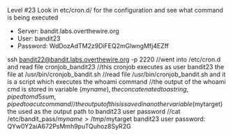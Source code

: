 Level #23 Look in etc/cron.d/ for the configuration and see what command is being executed

- Server: bandit.labs.overthewire.org
- User: bandit23
- Password: WdDozAdTM2z9DiFEQ2mGlwngMfj4EZff


ssh bandit22@bandit.labs.overthewire.org -p 2220
//went into /etc/cron.d and read file cronjob_bandit23
//this cronjob executes as user bandit23 the file at /usr/bin/cronjob_bandit.sh
//read file /usr/bin/cronjob_bandit.sh and it is a script which executes the whoami command
//the output of the whoami cmd is stored in variable ($myname), the concatenated to a string, piped to md5sum, piped to a cut command
//the output of this is saved in another variable ($mytarget) the used as the output path to bandit23 user password 
//cat /etc/bandit_pass/$myname > /tmp/$mytarget
bandit23 user password: QYw0Y2aiA672PsMmh9puTQuhoz8SyR2G
